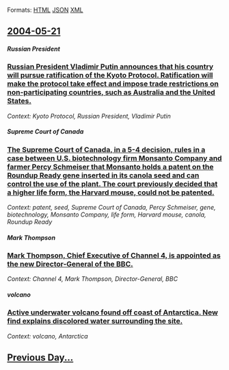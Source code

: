 
Formats: [HTML](2004/05/21/index.html)  [JSON](2004/05/21/index.json)  [XML](2004/05/21/index.xml)  

## [2004-05-21](/news/2004/05/21/index.md)

##### Russian President
### [ Russian President Vladimir Putin announces that his country will pursue ratification of the Kyoto Protocol. Ratification will make the protocol take effect and impose trade restrictions on non-participating countries, such as Australia and the United States. ](/news/2004/05/21/russian-president-vladimir-putin-announces-that-his-country-will-pursue-ratification-of-the-kyoto-protocol-ratification-will-make-the-prot.md)
_Context: Kyoto Protocol, Russian President, Vladimir Putin_

##### Supreme Court of Canada
### [ The Supreme Court of Canada, in a 5-4 decision, rules in a case between U.S. biotechnology firm Monsanto Company and farmer Percy Schmeiser that Monsanto holds a patent on the Roundup Ready gene inserted in its canola seed and can control the use of the plant. The court previously decided that a higher life form, the Harvard mouse, could not be patented. ](/news/2004/05/21/the-supreme-court-of-canada-in-a-5a4-decision-rules-in-a-case-between-u-s-biotechnology-firm-monsanto-company-and-farmer-percy-schmeis.md)
_Context: patent, seed, Supreme Court of Canada, Percy Schmeiser, gene, biotechnology, Monsanto Company, life form, Harvard mouse, canola, Roundup Ready_

##### Mark Thompson
### [ Mark Thompson, Chief Executive of Channel 4, is appointed as the new Director-General of the BBC. ](/news/2004/05/21/mark-thompson-chief-executive-of-channel-4-is-appointed-as-the-new-director-general-of-the-bbc.md)
_Context: Channel 4, Mark Thompson, Director-General, BBC_

##### volcano
### [ Active underwater volcano found off coast of Antarctica. New find explains discolored water surrounding the site. ](/news/2004/05/21/active-underwater-volcano-found-off-coast-of-antarctica-new-find-explains-discolored-water-surrounding-the-site.md)
_Context: volcano, Antarctica_

## [Previous Day...](/news/2004/05/20/index.md)

